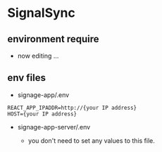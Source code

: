 # SignalSync

## environment require

- now editing ...

## env files

- signage-app/.env

```
REACT_APP_IPADDR=http://{your IP address}
HOST={your IP address}
```

- signage-app-server/.env

  - you don't need to set any values to this file.

```

```
